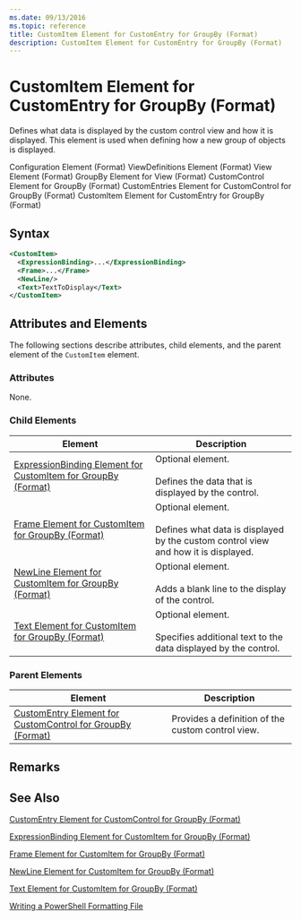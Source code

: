 ```yaml
---
ms.date: 09/13/2016
ms.topic: reference
title: CustomItem Element for CustomEntry for GroupBy (Format)
description: CustomItem Element for CustomEntry for GroupBy (Format)
---
```

# CustomItem Element for CustomEntry for GroupBy (Format)

Defines what data is displayed by the custom control view and how it is displayed. This element is used when defining how a new group of objects is displayed.

Configuration Element (Format)
ViewDefinitions Element (Format)
View Element (Format)
GroupBy Element for View (Format)
CustomControl Element for GroupBy (Format)
CustomEntries Element for CustomControl for GroupBy (Format)
CustomItem Element for CustomEntry for GroupBy (Format)

## Syntax

```xml
<CustomItem>
  <ExpressionBinding>...</ExpressionBinding>
  <Frame>...</Frame>
  <NewLine/>
  <Text>TextToDisplay</Text>
</CustomItem>
```

## Attributes and Elements

The following sections describe attributes, child elements, and the parent element of the `CustomItem` element.

### Attributes

None.

### Child Elements

|Element|Description|
|-------------|-----------------|
|[ExpressionBinding Element for CustomItem for GroupBy (Format)](./expressionbinding-element-for-customitem-for-groupby-format.md)|Optional element.<br /><br /> Defines the data that is displayed by the control.|
|[Frame Element for CustomItem for GroupBy (Format)](./frame-element-for-customitem-for-groupby-format.md)|Optional element.<br /><br /> Defines what data is displayed by the custom control view and how it is displayed.|
|[NewLine Element for CustomItem for GroupBy (Format)](./newline-element-for-customitem-for-groupby-format.md)|Optional element.<br /><br /> Adds a blank line to the display of the control.|
|[Text Element for CustomItem for GroupBy (Format)](./text-element-for-customitem-for-groupby-format.md)|Optional element.<br /><br /> Specifies additional text to the data displayed by the control.|

### Parent Elements

|Element|Description|
|-------------|-----------------|
|[CustomEntry Element for CustomControl for GroupBy (Format)](./customentry-element-for-customcontrol-for-groupby-format.md)|Provides a definition of the custom control view.|

## Remarks

## See Also

[CustomEntry Element for CustomControl for GroupBy (Format)](./customentry-element-for-customcontrol-for-groupby-format.md)

[ExpressionBinding Element for CustomItem for GroupBy (Format)](./expressionbinding-element-for-customitem-for-groupby-format.md)

[Frame Element for CustomItem for GroupBy (Format)](./frame-element-for-customitem-for-groupby-format.md)

[NewLine Element for CustomItem for GroupBy (Format)](./newline-element-for-customitem-for-groupby-format.md)

[Text Element for CustomItem for GroupBy (Format)](./text-element-for-customitem-for-groupby-format.md)

[Writing a PowerShell Formatting File](./writing-a-powershell-formatting-file.md)
